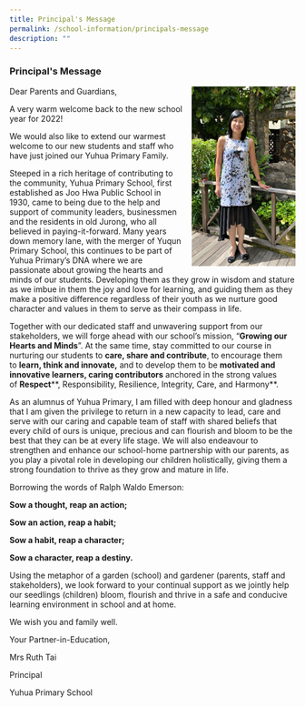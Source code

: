```yaml
---
title: Principal's Message
permalink: /school-information/principals-message
description: ""
---
```

### Principal's Message

<img src="/images/principal.png" style="width:183px;height:2=340px;margin-left:15px;" align = "right"> Dear Parents and Guardians,

A very warm welcome back to the new school year for 2022! 

We would also like to extend our warmest welcome to our new students and staff who have just joined our Yuhua Primary Family.

Steeped in a rich heritage of contributing to the community, Yuhua Primary School, first established as Joo Hwa Public School in 1930, came to being due to the help and support of community leaders, businessmen and the residents in old Jurong, who all believed in paying-it-forward. Many years down memory lane, with the merger of Yuqun Primary School, this continues to be part of Yuhua Primary’s DNA where we are passionate about growing the hearts and minds of our students. Developing them as they grow in wisdom and stature as we imbue in them the joy and love for learning, and guiding them as they make a positive difference regardless of their youth as we nurture good character and values in them to serve as their compass in life.

Together with our dedicated staff and unwavering support from our stakeholders, we will forge ahead with our school’s mission, “**Growing our Hearts and Minds**”. At the same time, stay committed to our course in nurturing our students to **care, share and contribute**, to encourage them to **learn, think and innovate,** and to develop them to be **motivated and innovative learners, caring contributors** anchored in the strong values of **Respect****, Responsibility, Resilience, Integrity, Care, and Harmony**. 

As an alumnus of Yuhua Primary, I am filled with deep honour and gladness that I am given the privilege to return in a new capacity to lead, care and serve with our caring and capable team of staff with shared beliefs that every child of ours is unique, precious and can flourish and bloom to be the best that they can be at every life stage. We will also endeavour to strengthen and enhance our school-home partnership with our parents, as you play a pivotal role in developing our children holistically, giving them a strong foundation to thrive as they grow and mature in life.

Borrowing the words of Ralph Waldo Emerson:

**Sow a thought, reap an action;**

**Sow an action, reap a habit;**

**Sow a habit, reap a character;**

**Sow a character, reap a destiny.**

Using the metaphor of a garden (school) and gardener (parents, staff and stakeholders), we look forward to your continual support as we jointly help our seedlings (children) bloom, flourish and thrive in a safe and conducive learning environment in school and at home.

We wish you and family well.

Your Partner-in-Education,

Mrs Ruth Tai

Principal

Yuhua Primary School